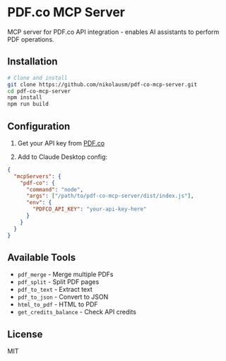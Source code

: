 # PDF.co MCP Server

MCP server for PDF.co API integration - enables AI assistants to perform PDF operations.

## Installation

```bash
# Clone and install
git clone https://github.com/nikolausm/pdf-co-mcp-server.git
cd pdf-co-mcp-server
npm install
npm run build
```

## Configuration

1. Get your API key from [PDF.co](https://app.pdf.co)

2. Add to Claude Desktop config:
```json
{
  "mcpServers": {
    "pdf-co": {
      "command": "node",
      "args": ["/path/to/pdf-co-mcp-server/dist/index.js"],
      "env": {
        "PDFCO_API_KEY": "your-api-key-here"
      }
    }
  }
}
```

## Available Tools

- `pdf_merge` - Merge multiple PDFs
- `pdf_split` - Split PDF pages
- `pdf_to_text` - Extract text
- `pdf_to_json` - Convert to JSON
- `html_to_pdf` - HTML to PDF
- `get_credits_balance` - Check API credits

## License

MIT